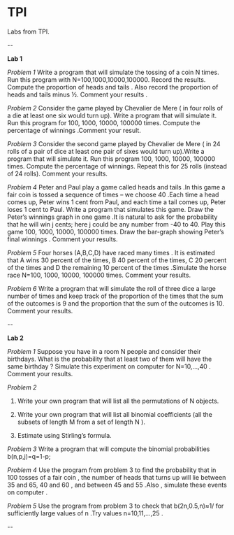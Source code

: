 TPI
==========

Labs from TPI.

--

**Lab 1**

*Problem 1* Write a program that will simulate the tossing of a coin N times. Run this program with N=100,1000,10000,100000. Record the results. Compute the proportion of heads and tails . Also record the proportion of heads and tails minus ½. Comment your results .

*Problem 2* Consider the game played by Chevalier de Mere ( in four rolls of a die at least one six would turn up). Write a program that will simulate it. Run this program for 100, 1000, 10000, 100000 times. Compute the percentage of winnings .Comment your result.

*Problem 3* Consider the second game played by Chevalier de Mere ( in 24 rolls of a pair of dice at least one pair of sixes would turn up).Write a program that will simulate it. Run this program 100, 1000, 10000, 100000 times. Compute the percentage of winnings. Repeat this for 25 rolls (instead of 24 rolls). Comment your results.

*Problem 4* Peter and Paul play a game called heads and tails .In this game a fair coin is tossed a sequence of times – we choose 40 .Each time a head comes up, Peter wins 1 cent from Paul, and each time a tail comes up,  Peter loses 1 cent to Paul. Write a program that simulates this game. Draw the Peter’s winnings graph in one game .It is natural to ask for the probability that he will win j cents; here j could be any number from -40 to 40.  Play this game 100, 1000, 10000, 100000 times. Draw the bar-graph showing Peter’s final winnings . Comment your results.

*Problem 5* Four horses (A,B,C,D) have raced many times . It is estimated that A wins 30 percent of the times, B 40 percent of the times, C 20 percent of the times and D the remaining 10 percent of the times .Simulate the horse race N=100, 1000, 10000, 100000 times. Comment your results.

*Problem 6* Write a program that will simulate the roll of three dice a large number of times and keep track of the proportion of the times that the sum of the outcomes is 9 and the proportion that the sum of the outcomes is 10. Comment your results.

--

**Lab 2**

*Problem 1* Suppose you have in a room N people and consider their birthdays. What is the probability that at least two of them will have the same birthday ? Simulate this experiment on computer for N=10,…,40 . Comment your results.

*Problem 2* 
1. Write your own program that will list all the permutations of N objects.

2. Write your own program that will list all binomial coefficients  (all the subsets of length M from a set of length N ).

3. Estimate using Stirling’s formula.

*Problem 3* Write a program that will compute the binomial probabilities b(n,p,j)=q=1-p;

*Problem 4* Use the program from problem 3 to find the probability that in 100 tosses of a fair coin , the number of heads that turns up will lie between 35 and 65, 40 and 60  , and between 45 and 55 .Also , simulate these events on computer .

*Problem 5* Use the program from problem 3 to check that b(2n,0.5,n)≈1/ for sufficiently large values of n .Try values n=10,11,…,25 .

--




